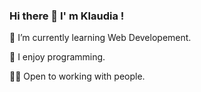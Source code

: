 ### Hi there 👋 I' m Klaudia !


 🌱 I’m currently learning Web Developement.
 
 🥑 I enjoy programming.
 
 🙌🏻 Open to working with people.
 

